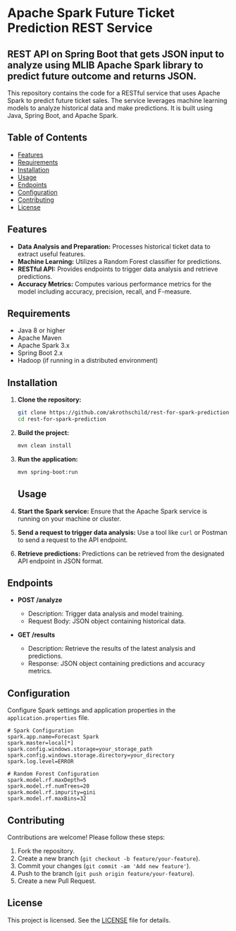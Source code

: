 # Apache Spark Future Ticket Prediction REST Service
## REST API on Spring Boot that gets JSON input to analyze using MLIB Apache Spark library to predict future outcome and returns JSON.


This repository contains the code for a RESTful service that uses Apache Spark to predict future ticket sales. The service leverages machine learning models to analyze historical data and make predictions. It is built using Java, Spring Boot, and Apache Spark.

## Table of Contents

- [Features](#features)
- [Requirements](#requirements)
- [Installation](#installation)
- [Usage](#usage)
- [Endpoints](#endpoints)
- [Configuration](#configuration)
- [Contributing](#contributing)
- [License](#license)

## Features

- **Data Analysis and Preparation:** Processes historical ticket data to extract useful features.
- **Machine Learning:** Utilizes a Random Forest classifier for predictions.
- **RESTful API:** Provides endpoints to trigger data analysis and retrieve predictions.
- **Accuracy Metrics:** Computes various performance metrics for the model including accuracy, precision, recall, and F-measure.

## Requirements

- Java 8 or higher
- Apache Maven
- Apache Spark 3.x
- Spring Boot 2.x
- Hadoop (if running in a distributed environment)

## Installation

1. **Clone the repository:**
   ```bash
   git clone https://github.com/akrothschild/rest-for-spark-prediction.git
   cd rest-for-spark-prediction
   ```

2. **Build the project:**

   ```bash
   mvn clean install
   ```
   

3. **Run the application:**
   ```bash
   mvn spring-boot:run
   ```

   ## Usage

1. **Start the Spark service:**
   Ensure that the Apache Spark service is running on your machine or cluster.

2. **Send a request to trigger data analysis:**
   Use a tool like `curl` or Postman to send a request to the API endpoint.

3. **Retrieve predictions:**
   Predictions can be retrieved from the designated API endpoint in JSON format.

## Endpoints

- **POST /analyze**
  - Description: Trigger data analysis and model training.
  - Request Body: JSON object containing historical data.

- **GET /results**
  - Description: Retrieve the results of the latest analysis and predictions.
  - Response: JSON object containing predictions and accuracy metrics.

## Configuration

Configure Spark settings and application properties in the `application.properties` file.

```properties
# Spark Configuration
spark.app.name=Forecast Spark
spark.master=local[*]
spark.config.windows.storage=your_storage_path
spark.config.windows.storage.directory=your_directory
spark.log.level=ERROR

# Random Forest Configuration
spark.model.rf.maxDepth=5
spark.model.rf.numTrees=20
spark.model.rf.impurity=gini
spark.model.rf.maxBins=32
```

## Contributing

Contributions are welcome! Please follow these steps:

1. Fork the repository.
2. Create a new branch (`git checkout -b feature/your-feature`).
3. Commit your changes (`git commit -am 'Add new feature'`).
4. Push to the branch (`git push origin feature/your-feature`).
5. Create a new Pull Request.

## License

This project is licensed. See the [LICENSE](LICENSE) file for details.
